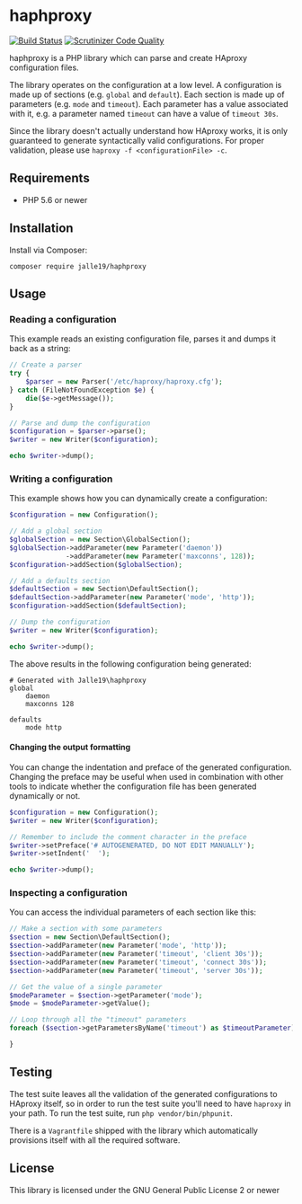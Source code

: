 # haphproxy

[![Build Status](https://travis-ci.org/Jalle19/haphproxy.svg?branch=master)](https://travis-ci.org/Jalle19/haphproxy)
[![Scrutinizer Code Quality](https://scrutinizer-ci.com/g/Jalle19/haphproxy/badges/quality-score.png?b=master)](https://scrutinizer-ci.com/g/Jalle19/haphproxy/?branch=master)

haphproxy is a PHP library which can parse and create HAproxy configuration files.

The library operates on the configuration at a low level. A configuration is made up of sections (e.g. `global` and 
`default`). Each section is made up of parameters (e.g. `mode` and `timeout`). Each parameter has a value associated 
with it, e.g. a parameter named `timeout` can have a value of `timeout 30s`.

Since the library doesn't actually understand how HAproxy works, it is only guaranteed to generate syntactically valid 
configurations. For proper validation, please use `haproxy -f <configurationFile> -c`.

## Requirements

* PHP 5.6 or newer

## Installation

Install via Composer:

```
composer require jalle19/haphproxy
```

## Usage

### Reading a configuration

This example reads an existing configuration file, parses it and dumps it back as a string:

```php
// Create a parser
try {
	$parser = new Parser('/etc/haproxy/haproxy.cfg');
} catch (FileNotFoundException $e) {
	die($e->getMessage());
}

// Parse and dump the configuration
$configuration = $parser->parse();
$writer = new Writer($configuration);

echo $writer->dump();
```

### Writing a configuration

This example shows how you can dynamically create a configuration:

```php
$configuration = new Configuration();

// Add a global section
$globalSection = new Section\GlobalSection();
$globalSection->addParameter(new Parameter('daemon'))
              ->addParameter(new Parameter('maxconns', 128));
$configuration->addSection($globalSection);

// Add a defaults section
$defaultSection = new Section\DefaultSection();
$defaultSection->addParameter(new Parameter('mode', 'http'));
$configuration->addSection($defaultSection);

// Dump the configuration
$writer = new Writer($configuration);

echo $writer->dump();

```

The above results in the following configuration being generated:

```
# Generated with Jalle19\haphproxy
global
    daemon
    maxconns 128

defaults
    mode http

```

#### Changing the output formatting

You can change the indentation and preface of the generated configuration. Changing the preface may be useful when used 
in combination with other tools to indicate whether the configuration file has been generated dynamically or not.

```php
$configuration = new Configuration();
$writer = new Writer($configuration);

// Remember to include the comment character in the preface
$writer->setPreface('# AUTOGENERATED, DO NOT EDIT MANUALLY');
$writer->setIndent('  ');

echo $writer->dump();

```

### Inspecting a configuration

You can access the individual parameters of each section like this:

```php
// Make a section with some parameters
$section = new Section\DefaultSection();
$section->addParameter(new Parameter('mode', 'http'));
$section->addParameter(new Parameter('timeout', 'client 30s'));
$section->addParameter(new Parameter('timeout', 'connect 30s'));
$section->addParameter(new Parameter('timeout', 'server 30s'));

// Get the value of a single parameter
$modeParameter = $section->getParameter('mode');
$mode = $modeParameter->getValue();

// Loop through all the "timeout" parameters
foreach ($section->getParametersByName('timeout') as $timeoutParameter) {

}
```

## Testing

The test suite leaves all the validation of the generated configurations to HAproxy itself, so in order to run the test 
suite you'll need to have `haproxy` in your path. To run the test suite, run `php vendor/bin/phpunit`.

There is a `Vagrantfile` shipped with the library which automatically provisions itself with all the required software.

## License

This library is licensed under the GNU General Public License 2 or newer
